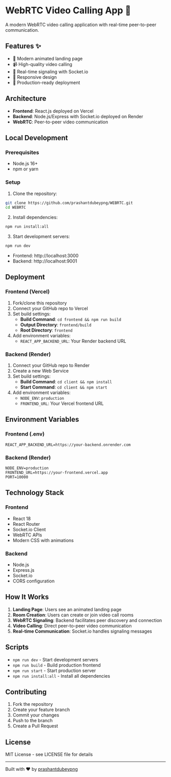 # WebRTC Video Calling App 🎥

A modern WebRTC video calling application with real-time peer-to-peer communication.

## Features ✨

- 🎨 Modern animated landing page
- 📹 High-quality video calling
- 🔄 Real-time signaling with Socket.io
- 📱 Responsive design
- 🚀 Production-ready deployment

## Architecture

- **Frontend**: React.js deployed on Vercel
- **Backend**: Node.js/Express with Socket.io deployed on Render
- **WebRTC**: Peer-to-peer video communication

## Local Development

### Prerequisites
- Node.js 16+ 
- npm or yarn

### Setup

1. Clone the repository:
```bash
git clone https://github.com/prashantdubeypng/WEBRTC.git
cd WEBRTC
```

2. Install dependencies:
```bash
npm run install:all
```

3. Start development servers:
```bash
npm run dev
```

- Frontend: http://localhost:3000
- Backend: http://localhost:9001

## Deployment

### Frontend (Vercel)

1. Fork/clone this repository
2. Connect your GitHub repo to Vercel
3. Set build settings:
   - **Build Command**: `cd frontend && npm run build`
   - **Output Directory**: `frontend/build`
   - **Root Directory**: `frontend`
4. Add environment variables:
   - `REACT_APP_BACKEND_URL`: Your Render backend URL

### Backend (Render)

1. Connect your GitHub repo to Render
2. Create a new Web Service
3. Set build settings:
   - **Build Command**: `cd client && npm install`
   - **Start Command**: `cd client && npm start`
4. Add environment variables:
   - `NODE_ENV`: `production`
   - `FRONTEND_URL`: Your Vercel frontend URL

## Environment Variables

### Frontend (.env)
```
REACT_APP_BACKEND_URL=https://your-backend.onrender.com
```

### Backend (Render)
```
NODE_ENV=production
FRONTEND_URL=https://your-frontend.vercel.app
PORT=10000
```

## Technology Stack

### Frontend
- React 18
- React Router
- Socket.io Client
- WebRTC APIs
- Modern CSS with animations

### Backend  
- Node.js
- Express.js
- Socket.io
- CORS configuration

## How It Works

1. **Landing Page**: Users see an animated landing page
2. **Room Creation**: Users can create or join video call rooms
3. **WebRTC Signaling**: Backend facilitates peer discovery and connection
4. **Video Calling**: Direct peer-to-peer video communication
5. **Real-time Communication**: Socket.io handles signaling messages

## Scripts

- `npm run dev` - Start development servers
- `npm run build` - Build production frontend
- `npm run start` - Start production server
- `npm run install:all` - Install all dependencies

## Contributing

1. Fork the repository
2. Create your feature branch
3. Commit your changes  
4. Push to the branch
5. Create a Pull Request

## License

MIT License - see LICENSE file for details

---

Built with ❤️ by [prashantdubeypng](https://github.com/prashantdubeypng)
